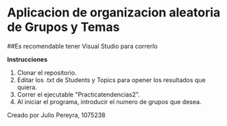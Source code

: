 # Aplicacion de organizacion aleatoria de Grupos y Temas

##Es recomendable tener Visual Studio para correrlo

**Instrucciones**

1. Clonar el repositorio.
2. Editar los .txt de Students y Topics para opener los resultados que quiera.
3. Correr el ejecutable "Practicatendencias2".
4. Al iniciar el programa, introducir el numero de grupos que desea.


Creado por Julio Pereyra, 1075238
